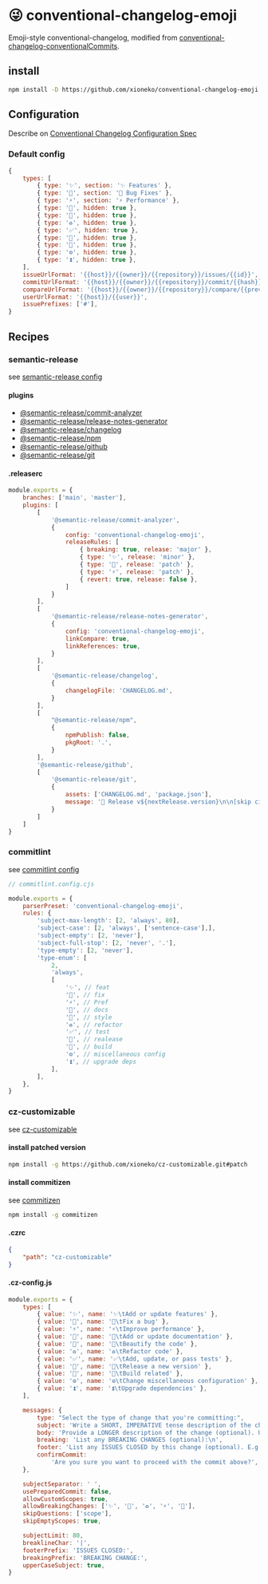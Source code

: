 # 😜 conventional-changelog-emoji

Emoji-style conventional-changelog, modified from [conventional-changelog-conventionalCommits](https://github.com/conventional-changelog/conventional-changelog/tree/master/packages/conventional-changelog-conventionalcommits).

## install

```bash
npm install -D https://github.com/xioneko/conventional-changelog-emoji.git
```

## Configuration
Describe on [Conventional Changelog Configuration Spec](https://github.com/conventional-changelog/conventional-changelog-config-spec)


### Default config
```js
{
    types: [
        { type: '✨', section: '✨ Features' },
        { type: '🐛', section: '🐛 Bug Fixes' },
        { type: '⚡', section: '⚡ Performance' },
        { type: '📝', hidden: true },
        { type: '🎨', hidden: true },
        { type: '♻️', hidden: true },
        { type: '✅', hidden: true },
        { type: '🔖', hidden: true },
        { type: '🔨', hidden: true },
        { type: '⚙️', hidden: true },
        { type: '⏫', hidden: true },
    ],
    issueUrlFormat: '{{host}}/{{owner}}/{{repository}}/issues/{{id}}',
    commitUrlFormat: '{{host}}/{{owner}}/{{repository}}/commit/{{hash}}',
    compareUrlFormat: '{{host}}/{{owner}}/{{repository}}/compare/{{previousTag}}...{{currentTag}}',
    userUrlFormat: '{{host}}/{{user}}',
    issuePrefixes: ['#'],
}
```

## Recipes

### semantic-release
see [semantic-release config](https://semantic-release.gitbook.io/semantic-release/usage/configuration)
#### plugins
- [@semantic-release/commit-analyzer](https://github.com/semantic-release/commit-analyzer#configuration)
- [@semantic-release/release-notes-generator](https://github.com/semantic-release/release-notes-generator#configuration)
- [@semantic-release/changelog](https://github.com/semantic-release/changelog#configuration)
- [@semantic-release/npm](https://github.com/semantic-release/npm#environment-variables)
- [@semantic-release/github](https://github.com/semantic-release/github#configuration)
- [@semantic-release/git](https://github.com/semantic-release/git#configuration)

#### .releaserc
```js
module.exports = {
    branches: ['main', 'master'],
    plugins: [
        [
            '@semantic-release/commit-analyzer',
            {
                config: 'conventional-changelog-emoji',
                releaseRules: [
                    { breaking: true, release: 'major' },
                    { type: '✨', release: 'minor' },
                    { type: '🐛', release: 'patch' },
                    { type: '⚡️', release: 'patch' },
                    { revert: true, release: false },
                ]
            }
        ],
        [
            '@semantic-release/release-notes-generator',
            {
                config: 'conventional-changelog-emoji',
                linkCompare: true,
                linkReferences: true,
            }
        ],
        [
            '@semantic-release/changelog',
            {
                changelogFile: 'CHANGELOG.md',
            }
        ],
        [
            "@semantic-release/npm",
            {
                npmPublish: false,
                pkgRoot: '.',
            }
        ],
        '@semantic-release/github',
        [
            '@semantic-release/git',
            {
                assets: ['CHANGELOG.md', 'package.json'],
                message: '🔖 Release v${nextRelease.version}\n\n[skip ci]'
            }
        ]
    ]
}
```

### commitlint

see [commitlint config](https://commitlint.js.org/#/reference-configuration)

```js
// commitlint.config.cjs

module.exports = {
    parserPreset: 'conventional-changelog-emoji',
    rules: {
        'subject-max-length': [2, 'always', 80],
        'subject-case': [2, 'always', ['sentence-case'],],
        'subject-empty': [2, 'never'],
        'subject-full-stop': [2, 'never', '.'],
        'type-empty': [2, 'never'],
        'type-enum': [
            2,
            'always',
            [
                '✨', // feat
                '🐛', // fix
                '⚡', // Pref
                '📝', // docs
                '🎨', // style
                '♻️', // refactor
                '✅', // test
                '🔖', // realease
                '🔨', // build
                '⚙️', // miscellaneous config
                '⏫', // upgrade deps
            ],
        ],
    },
}
```

### cz-customizable

see [cz-customizable](https://github.com/xioneko/cz-customizable)
#### install patched version
```bash
npm install -g https://github.com/xioneko/cz-customizable.git#patch
```

#### install commitizen
see [commitizen](https://github.com/commitizen/cz-cli#conventional-commit-messages-as-a-global-utility)
```bash
npm install -g commitizen
```
#### .czrc
```json
{
    "path": "cz-customizable"
}
```
#### .cz-config.js
```js
module.exports = {
    types: [
        { value: '✨', name: '✨\tAdd or update features' },
        { value: '🐛', name: '🐛\tFix a bug' },
        { value: '⚡', name: '⚡\tImprove performance' },
        { value: '📝', name: '📝\tAdd or update documentation' },
        { value: '🎨', name: '🎨\tBeautify the code' },
        { value: '♻️', name: '♻️\tRefactor code' },
        { value: '✅', name: '✅\tAdd, update, or pass tests' },
        { value: '🔖', name: '🔖\tRelease a new version' },
        { value: '🔨', name: '🔨\tBuild related' },
        { value: '⚙️', name: '⚙️\tChange miscellaneous configuration' },
        { value: '⏫', name: '⏫\tUpgrade dependencies' },
    ],

    messages: {
        type: "Select the type of change that you're committing:",
        subject: 'Write a SHORT, IMPERATIVE tense description of the change:\n',
        body: 'Provide a LONGER description of the change (optional). Use "|" to break new line:\n',
        breaking: 'List any BREAKING CHANGES (optional):\n',
        footer: 'List any ISSUES CLOSED by this change (optional). E.g.: #31, #34:\n',
        confirmCommit:
            'Are you sure you want to proceed with the commit above?',
    },

    subjectSeparator: ' ',
    usePreparedCommit: false,
    allowCustomScopes: true,
    allowBreakingChanges: ['✨', '🐛', '♻️', '⚡️', '🔨'],
    skipQuestions: ['scope'],
    skipEmptyScopes: true,

    subjectLimit: 80,
    breaklineChar: '|',
    footerPrefix: 'ISSUES CLOSED:',
    breakingPrefix: 'BREAKING CHANGE:',
    upperCaseSubject: true,
}
```